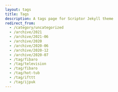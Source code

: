 ```yaml
---
layout: tags
title: Tags
description: A tags page for Scriptor Jekyll theme
redirect_from:
  - /category/uncategorized
  - /archive/2021
  - /archive/2021-06
  - /archive/2020
  - /archive/2020-06
  - /archive/2020-12
  - /archive/2020-07
  - /tag/fibaro
  - /tag/television
  - /tag/fibaro
  - /tag/hot-tub
  - /tag/ifttt
  - /tag/ijpuk
---
```

